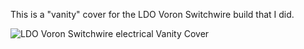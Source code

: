 This  is a "vanity" cover for the LDO Voron Switchwire build that I did.  

![LDO Voron Switchwire electrical Vanity Cover](/Images/installed_wire_cover.jpg)